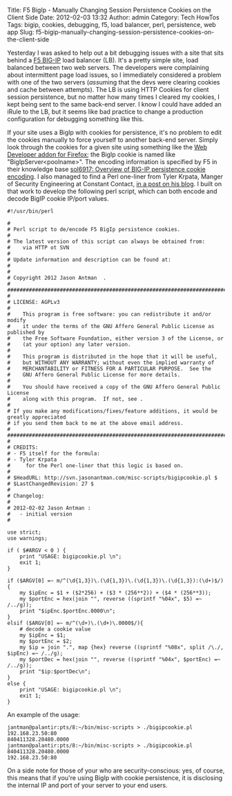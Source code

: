 Title: F5 BigIp - Manually Changing Session Persistence Cookies on the Client Side
Date: 2012-02-03 13:32
Author: admin
Category: Tech HowTos
Tags: bigip, cookies, debugging, f5, load balancer, perl, persistence, web app
Slug: f5-bigip-manually-changing-session-persistence-cookies-on-the-client-side

Yesterday I was asked to help out a bit debugging issues with a site
that sits behind a [F5 BIG-IP](http://www.f5.com/products/big-ip/) load
balancer (LB). It's a pretty simple site, load balanced between two web
servers. The developers were complaining about intermittent page load
issues, so I immediately considered a problem with one of the two
servers (*ass*uming that the devs were clearing cookies and cache
between attempts). The LB is using HTTP Cookies for client session
persistence, but no matter how many times I cleared my cookies, I kept
being sent to the same back-end server. I know I could have added an
iRule to the LB, but it seems like bad practice to change a production
configuration for debugging something like this.

If your site uses a BigIp with cookies for persistence, it's no problem
to edit the cookies manually to force yourself to another back-end
server. Simply look through the cookies for a given site using something
like the [Web Developer addon for
Firefox](https://addons.mozilla.org/en-US/firefox/addon/web-developer/);
the BigIp cookie is named like "BigIpServer<poolname\>". The encoding
information is specified by F5 in their knowledge base [sol6917:
Overview of BIG-IP persistence cookie
encoding](http://support.f5.com/kb/en-us/solutions/public/6000/900/sol6917.html).
I also managed to find a Perl one-liner from Tyler Krpata, Manger of
Security Engineering at Constant Contact, [in a post on his
blog](http://www.tylerkrpata.com/2009/06/decode-f5-bigip-cookie-in-one-line-of.html).
I built on that work to develop the following perl script, which can
both encode and decode BigIP cookie IP/port values.

~~~~{.perl}
#!/usr/bin/perl

#
# Perl script to de/encode F5 BigIp persistence cookies.
#
# The latest version of this script can always be obtained from:
#    via HTTP ot SVN
#
# Update information and description can be found at:
#   
#
# Copyright 2012 Jason Antman  .
#
#########################################################################################
#
# LICENSE: AGPLv3 
#
#    This program is free software: you can redistribute it and/or modify
#    it under the terms of the GNU Affero General Public License as published by
#    the Free Software Foundation, either version 3 of the License, or
#    (at your option) any later version.
#
#    This program is distributed in the hope that it will be useful,
#    but WITHOUT ANY WARRANTY; without even the implied warranty of
#    MERCHANTABILITY or FITNESS FOR A PARTICULAR PURPOSE.  See the
#    GNU Affero General Public License for more details.
#
#    You should have received a copy of the GNU Affero General Public License
#    along with this program.  If not, see .
#
# If you make any modifications/fixes/feature additions, it would be greatly appreciated
# if you send them back to me at the above email address.
#
#########################################################################################
#
# CREDITS:
# - F5 itself for the formula: 
# - Tyler Krpata 
#     for the Perl one-liner that this logic is based on.
#
# $HeadURL: http://svn.jasonantman.com/misc-scripts/bigipcookie.pl $
# $LastChangedRevision: 27 $
#
# Changelog:
#
# 2012-02-02 Jason Antman :
#   - initial version
#

use strict;
use warnings;

if ( $#ARGV < 0 ) {
    print "USAGE: bigipcookie.pl \n";
    exit 1;
}

if ($ARGV[0] =~ m/^(\d{1,3})\.(\d{1,3})\.(\d{1,3})\.(\d{1,3}):(\d+)$/) {
    my $ipEnc = $1 + ($2*256) + ($3 * (256**2)) + ($4 * (256**3));
    my $portEnc = hex(join "", reverse ((sprintf "%04x", $5) =~ /../g));
    print "$ipEnc.$portEnc.0000\n";
}
elsif ($ARGV[0] =~ m/^(\d+)\.(\d+)\.0000$/){
    # decode a cookie value
    my $ipEnc = $1;
    my $portEnc = $2;
    my $ip = join ".", map {hex} reverse ((sprintf "%08x", split /\./, $ipEnc) =~ /../g);
    my $portDec = hex(join "", reverse ((sprintf "%04x", $portEnc) =~ /../g));
    print "$ip:$portDec\n";
}
else {
    print "USAGE: bigipcookie.pl \n";
    exit 1;
}
~~~~

An example of the usage:

~~~~{.bash}
jantman@palantir:pts/8:~/bin/misc-scripts > ./bigipcookie.pl 192.168.23.50:80
840411328.20480.0000
jantman@palantir:pts/8:~/bin/misc-scripts > ./bigipcookie.pl 840411328.20480.0000
192.168.23.50:80
~~~~

On a side note for those of your who are security-conscious: yes, of
course, this means that if you're using BigIp with cookie persistence,
it is disclosing the internal IP and port of your server to your end
users.
